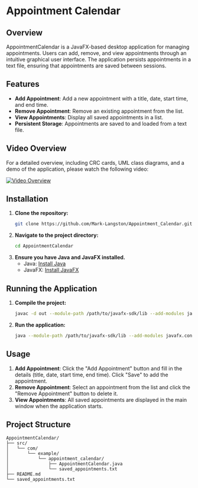 # Appointment Calendar

## Overview
AppointmentCalendar is a JavaFX-based desktop application for managing appointments. Users can add, remove, and view appointments through an intuitive graphical user interface. The application persists appointments in a text file, ensuring that appointments are saved between sessions.

## Features
- **Add Appointment**: Add a new appointment with a title, date, start time, and end time.
- **Remove Appointment**: Remove an existing appointment from the list.
- **View Appointments**: Display all saved appointments in a list.
- **Persistent Storage**: Appointments are saved to and loaded from a text file.

## Video Overview
For a detailed overview, including CRC cards, UML class diagrams, and a demo of the application, please watch the following video:

[![Video Overview](https://img.youtube.com/vi/_j2mXQLHapc/0.jpg)](https://www.youtube.com/watch?v=_j2mXQLHapc)

## Installation
1. **Clone the repository:**
    ```sh
    git clone https://github.com/Mark-Langston/Appointment_Calendar.git
    ```
2. **Navigate to the project directory:**
    ```sh
    cd AppointmentCalendar
    ```
3. **Ensure you have Java and JavaFX installed.**
   - Java: [Install Java](https://www.oracle.com/java/technologies/javase-jdk11-downloads.html)
   - JavaFX: [Install JavaFX](https://openjfx.io/)

## Running the Application
1. **Compile the project:**
    ```sh
    javac -d out --module-path /path/to/javafx-sdk/lib --add-modules javafx.controls src/com/example/appointment_calendar/AppointmentCalendar.java
    ```
2. **Run the application:**
    ```sh
    java --module-path /path/to/javafx-sdk/lib --add-modules javafx.controls -cp out com.example.appointment_calendar.AppointmentCalendar
    ```

## Usage
1. **Add Appointment**: Click the "Add Appointment" button and fill in the details (title, date, start time, end time). Click "Save" to add the appointment.
2. **Remove Appointment**: Select an appointment from the list and click the "Remove Appointment" button to delete it.
3. **View Appointments**: All saved appointments are displayed in the main window when the application starts.

## Project Structure
```plaintext
AppointmentCalendar/
├── src/
│   └── com/
│       └── example/
│           └── appointment_calendar/
│               ├── AppointmentCalendar.java
│               └── saved_appointments.txt
├── README.md
└── saved_appointments.txt
